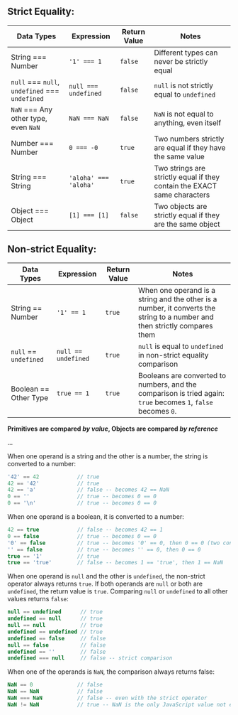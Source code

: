 ## Strict Equality:

| Data Types                                     | Expression            | Return Value | Notes                                                                    |
|------------------------------------------------|-----------------------|--------------|--------------------------------------------------------------------------|
| String === Number                              | `'1' === 1`           | `false`      | Different types can never be strictly equal                              |
| `null` === `null`, `undefined` === `undefined` | `null === undefined`  | `false`      | `null` is not strictly equal to `undefined`                              |
| `NaN` === Any other type, even `NaN`           | `NaN === NaN`         | `false`      | `NaN` is not equal to anything, even itself                              |
| Number === Number                              | `0 === -0`            | `true`       | Two numbers strictly are equal if they have the same value               |
| String === String                              | `'aloha' === 'aloha'` | `true`       | Two strings are strictly equal if they contain the EXACT same characters |
| Object === Object                              | `[1] === [1]`         | `false`      | Two objects are strictly equal if they are the same object               |


## Non-strict Equality:

| Data Types            | Expression          | Return Value | Notes                                                                                                                |
|-----------------------|---------------------|--------------|----------------------------------------------------------------------------------------------------------------------|
| String == Number      | `'1' == 1`          | `true`       | When one operand is a string and the other is a number, it converts the string to a number and then strictly compares them |
| `null` == `undefined` | `null == undefined` | `true`       | `null` is equal to `undefined` in non-strict equality comparison                                                     |
| Boolean == Other Type | `true == 1`         | `true`       | Booleans are converted to numbers, and the comparison is tried again: `true` becomes `1`, `false` becomes `0`.       |

**Primitives are compared _by value_, Objects are compared _by reference_**


...


When one operand is a string and the other is a number, the string is converted to a number:

```js
'42' == 42            // true
42 == '42'            // true
42 == 'a'             // false -- becomes 42 == NaN
0 == ''               // true -- becomes 0 == 0
0 == '\n'             // true -- becomes 0 == 0
```

When one operand is a boolean, it is converted to a number:

```js
42 == true            // false -- becomes 42 == 1
0 == false            // true -- becomes 0 == 0
'0' == false          // true -- becomes '0' == 0, then 0 == 0 (two conversions)
'' == false           // true -- becomes '' == 0, then 0 == 0
true == '1'           // true
true == 'true'        // false -- becomes 1 == 'true', then 1 == NaN
```

When one operand is `null` and the other is `undefined`, the non-strict operator always returns `true`. If both operands are `null` or both are `undefined`, the return value is `true`. Comparing `null` or `undefined` to all other values returns `false`:

```js
null == undefined      // true
undefined == null      // true
null == null           // true
undefined == undefined // true
undefined == false     // false
null == false          // false
undefined == ''        // false
undefined === null     // false -- strict comparison
```

When one of the operands is `NaN`, the comparison always returns false:

```js
NaN == 0              // false
NaN == NaN            // false
NaN === NaN           // false -- even with the strict operator
NaN != NaN            // true -- NaN is the only JavaScript value not equal to itself
```
